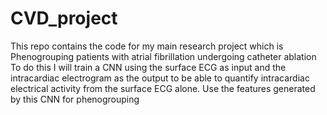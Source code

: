 # CVD_project
This repo contains the code for my main research project which is Phenogrouping patients with atrial fibrillation undergoing catheter ablation <br />
 To do this I will train a CNN using the surface ECG as input and the intracardiac electrogram as the output to be able to quantify intracardiac electrical activity from the surface ECG alone. Use the features generated by this CNN for phenogrouping
